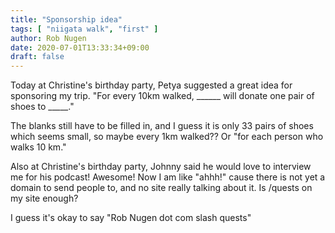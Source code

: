 ```yaml
---
title: "Sponsorship idea"
tags: [ "niigata walk", "first" ]
author: Rob Nugen
date: 2020-07-01T13:33:34+09:00
draft: false
---
```


Today at Christine's birthday party, Petya suggested a great idea for
sponsoring my trip.  "For every 10km walked, ______ will
donate one pair of shoes to _____."

The blanks still have to be filled in, and I guess it is only 33 pairs
of shoes which seems small, so maybe every 1km walked??  Or "for each
person who walks 10 km."

Also at Christine's birthday party, Johnny said he would love to
interview me for his podcast!  Awesome!  Now I am like "ahhh!" cause
there is not yet a domain to send people to, and no site really
talking about it.  Is /quests on my site enough?

I guess it's okay to say "Rob Nugen dot com slash quests"
